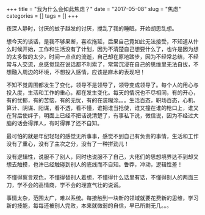 +++
title = "我为什么会如此焦虑？"
date = "2017-05-08"
slug = "焦虑"
categories = []
tags = []
+++

夜深人静时，讨厌的蚊子越发的讨厌，搅乱了我的睡眠，开始胡思乱想。

想今天的谈话，是我不够果断，喜欢拖延，后果自己竟如此无法接受，不知道从什么时候开始，工作和生活没有了计划，因为不清楚自己想要什么了，也许是因为想的太多做的太少，时间一点点的流逝，自己却在原地踏步，因为不经常总结，不经常与人交流，总感觉现在说话都不利索了，常常沉浸在自己的思维里无法自拔，不想融入周边的环境，不想投入感情，应该是麻木的表现吧！

不知不觉周围都发生了变化，领导不是领导了，领导变成领导了。每个人的用心与投入度，生活和工作的重心，都在发生变化。每天的情况也不尽相同，有的开心，有的忧郁，有的苦恼，有的无忧，有的在装糊涂。。。生活百态，职场百态，心机、算计、阴谋、阳谋，看不透，看不懂，谁把谁当抢使，谁又撞在谁的枪口上，谁又在背后使绊子，明面上已经不把话说清楚了，有事私下说，微信说，因为不经过大脑的话会得罪人，有时得罪了还不自知。

最可怕的就是年纪轻轻的感觉无所事事，感觉不到自己有负责的事情，生活和工作没有了重心，没有了主次之分，没有了一种拼劲儿！

没有逻辑性，说服不了别人，同时也说服不了自己，大佬们的思想境界达不到却又想去触摸，也许已经触碰到别人的底线而不自知。鲁莽，冲动，逻辑性差！

不懂得察言观色，不懂得替别人着想，不懂得什么话里有话，不懂得别人的两面三刀，学不会的高情商，学不会的理直气壮的说谎。

事情太杂，范围太广，难以系统。每接触到一块新的领域就要花费新的思维，学习新的技能，每每还被别人完败，本来就微弱的自信，早已所剩无几。。。
